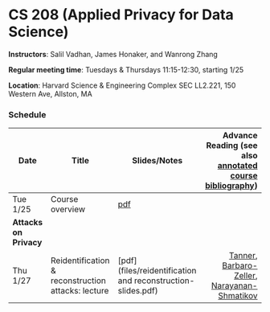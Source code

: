 # CS 208 (Applied Privacy for Data Science)

**Instructors**: Salil Vadhan, James Honaker, and Wanrong Zhang

**Regular meeting time**: Tuesdays & Thursdays 11:15-12:30, starting 1/25

**Location**: Harvard Science & Engineering Complex SEC LL2.221, 150 Western Ave, Allston, MA

### Schedule

| **Date**             | **Title**     | **Slides/Notes** | **Advance Reading** (see also [annotated course bibliography](files/cs208_annotated_bibliography.pdf))
|----------------------|---------------|------------------ |---------------------------------------------------------------------------------------------------:|
| Tue 1/25 | Course overview |  [pdf](files/overview-slides.pdf) | |
| **Attacks on Privacy** |
| Thu 1/27 | Reidentification & reconstruction attacks: lecture | [pdf](files/reidentification and reconstruction-slides.pdf) | [Tanner](https://www.forbes.com/sites/adamtanner/2013/04/25/harvard-professor-re-identifies-anonymous-volunteers-in-dna-study/#4b8a122d92c9), [Barbaro-Zeller](https://www.nytimes.com/2006/08/09/technology/09aol.html), [Narayanan-Shmatikov](https://dl.acm.org/citation.cfm?id=1743558) |
